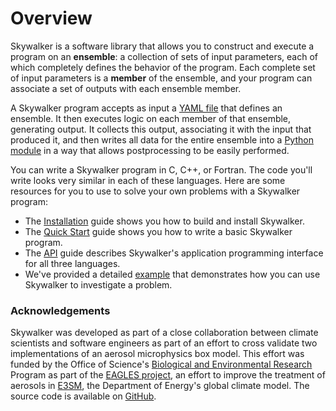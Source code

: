 # Overview

Skywalker is a software library that allows you to construct and execute a
program on an **ensemble**: a collection of sets of input parameters, each of
which completely defines the behavior of the program. Each complete set of
input parameters is a **member** of the ensemble, and your program can associate
a set of outputs with each ensemble member.

A Skywalker program accepts as input a [YAML file](input.md) that defines an
ensemble. It then executes logic on each member of that ensemble, generating
output. It collects this output, associating it with the input that produced it,
and then writes all data for the entire ensemble into a [Python module](output.md)
in a way that allows postprocessing to be easily performed.

You can write a Skywalker program in C, C++, or Fortran. The code you'll write
looks very similar in each of these languages. Here are some resources for you
to use to solve your own problems with a Skywalker program:

* The [Installation](installation.md) guide shows you how to build and install
  Skywalker.
* The [Quick Start](quick_start.md) guide shows you how to write a basic
  Skywalker program.
* The [API](api.md) guide describes Skywalker's application programming
  interface for all three languages.
* We've provided a detailed [example](examples.md) that demonstrates how you can
  use Skywalker to investigate a problem.

### Acknowledgements

Skywalker was developed as part of a close collaboration between climate
scientists and software engineers as part of an effort to cross validate two
implementations of an aerosol microphysics box model. This effort was funded by
the Office of Science's [Biological and Environmental
Research](https://science.osti.gov/ber) Program as part of the
[EAGLES project](https://climatemodeling.science.energy.gov/projects/enabling-aerosol-cloud-interactions-global-convection-permitting-scales-eagles),
an effort to improve the treatment of aerosols in
[E3SM](https://climatemodeling.science.energy.gov/projects/energy-exascale-earth-system-model),
the Department of Energy's global climate model. The source code is available on
[GitHub](https://github.com/eagles-project/skywalker).
